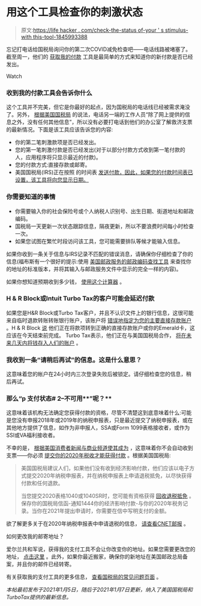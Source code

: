 # 用这个工具检查你的刺激状态

> 原文:[https://life hacker . com/check-the-status of-your ' s stimulus-with this-tool-1845993388](https://lifehacker.com/check-the-status-of-your-stimulus-with-this-tool-1845993388)

忘记打电话给国税局询问你的第二次COVID减免检查吧——电话线路被堵塞了。截至周一，他们的 [获取我的付款](https://www.irs.gov/coronavirus/get-my-payment) 工具是最简单的方式来知道你的新付款是否已经发出。

Watch

### **收到我的付款工具会告诉你什么**

这个工具并不完美，但它是你最好的起点，因为国税局的电话线已经被需求淹没了。另外， [根据美国国税局](https://www.irs.gov/coronavirus/get-my-payment) 的说法，电话另一端的工作人员“除了网上提供的信息之外，没有任何其他信息”，所以没有必要打电话到他们的办公室了解救济支票的最新情况。下面是该工具应该告诉您的内容:

*   你的第二笔刺激款项是否已经发出。
*   您的第一笔刺激付款是否已经发出(对于以部分付款方式收到第一笔付款的人，应用程序将只显示最近的付款)。
*   您的付款方式:直接存款或邮寄。
*   美国国税局(IRS)正在按照 的时间表 [发送付款，因此，如果您的付款时间表已设置，该工具将向您显示日期。](https://www.cnet.com/news/your-second-stimulus-check-is-coming-how-fast-you-get-it-depends-on-your-payment-group/#ftag=MSF491fea7)

### **你需要知道的事情**

*   你需要输入你的社会保险号或个人纳税人识别号、出生日期、街道地址和邮政编码。
*   国税局一天更新一次状态跟踪信息，隔夜更新，所以不要浪费时间每小时检查一次。
*   如果您试图在繁忙时段访问该工具，您可能需要排队等候才能输入信息。

如果你收到一条关于信息与IRS记录不匹配的错误消息，请确保你仔细检查了你的信息(福布斯有一个很好的提示:使用 [美国邮政服务的邮政编码查找工具](https://tools.usps.com/zip-code-lookup.htm?byaddress) 来查找你的地址的标准版本，并将其输入与邮政服务文件中显示的完全一样的内容)。

如果你想知道预期收到多少钱， [使用这个计算器](https://abc7.com/when-will-600-stimulus-checks-go-out-the-new-calculator-600/8956512/) 。

### **H & R Block或Intuit Turbo Tax的客户可能会延迟付款**

如果您是H&R Block或Turbo Tax客户，并且不认识文件上的银行信息，这很可能来自临时退款转账转账银行账户，该账户将 [错误地指定为您的主要直接存款账户](https://nypost.com/2021/01/05/hr-block-turbotax-blamed-for-delays-in-stimulus-checks/) 。H & R Block [说](https://twitter.com/HRBlock/status/1346252283777003526?s=20) 他们正在将款项转到正确的直接存款账户或你的Emerald卡，这应该在今天结束前完成。 Turbo Tax表示，他们正在与美国国税局合作， [将在未来几天内将钱存入人们的账户](https://twocents.lifehacker.com/turbotax-customers-will-still-get-their-stimulus-paymen-1846008682) 。

### 我收到一条“请稍后再试”的信息。这是什么意思？

这意味着您的帐户在24小时内三次登录失败后被锁定。请仔细检查您的信息，稍后再试。

### **那么“p** 支付状态# 2–不可用**”呢？**

这意味着该机构无法确定您获得付款的资格，尽管不清楚这到底意味着什么:可能是您没有申报2018年或2019年的纳税申报表，只是最近提交了纳税申报表，或在其他地方提供了信息，如作为非申报人，SSA或Form 1099表格接收者，或作为SSI或VA福利接收者。

不幸的是， [根据美国消费者新闻与商业频道使其成为](https://www.cnbc.com/2021/01/05/status-not-available-some-taxpayers-wont-receive-stimulus-check.html) ，这意味着你不会自动收到支票——你必须 [提交你的2020年税收才能获得付款](https://www.irs.gov/newsroom/irs-statement-about-economic-impact-payments) 。根据美国国税局:

> 美国国税局建议人们，如果他们没有收到经济影响付款，他们应该以电子方式提交2020年纳税申报表，并在纳税申报表上申请退税抵免，以尽快获得付款和任何退款。
> 
> 当您提交2020表格1040或1040SR时，您可能有资格获得 [回收退税抵免](https://www.irs.gov/newsroom/recovery-rebate-credit) 。保存你的国税局信函-通知1444你的经济影响付款-与你的2020年税务记录。当你在2021年提出申请时，你需要在信中写明支付的金额。

欲了解更多关于在2020年纳税申报表中申请退税的信息， [请查看CNET邮报](https://www.cnet.com/personal-finance/stimulus-check-how-youll-claim-missing-money-with-the-recovery-rebate-credit/) 。

如何更改我的邮寄地址？

爱尔兰共和军说，获得我的支付工具不会让你改变你的地址。如果您需要更改您的地址， [点击这里](https://www.irs.gov/faqs/irs-procedures/address-changes) 。此外，如果你最近搬家，确保你的新地址在美国邮政总局备案，并且你的邮件已经转寄。

有关获取我的支付工具的更多信息， [查看国税局的常见问题页面](https://www.irs.gov/coronavirus/get-my-payment-frequently-asked-questions) 。

*本帖最初发布于2021年1月5日，随后于2021年1月7日更新，纳入了美国国税局和TurboTax提供的最新信息。*